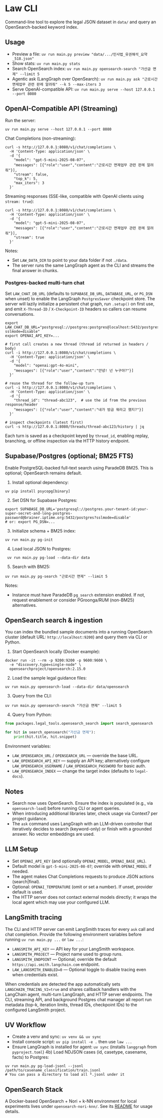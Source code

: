 Law CLI
=======

Command-line tool to explore the legal JSON dataset in `data/` and query an OpenSearch-backed keyword index.

Usage
-----
- Preview a file: `uv run main.py preview "data/.../민사법_유권해석_요약_518.json"`
- Show stats: `uv run main.py stats`
- Search OpenSearch index: `uv run main.py opensearch-search "가산금 면제" --limit 5`
- Agentic ask (LangGraph over OpenSearch): `uv run main.py ask "근로시간 면제업무 관련 판례 알려줘" --k 5 --max-iters 3`
- Serve OpenAI-compatible API: `uv run main.py serve --host 127.0.0.1 --port 8080`

OpenAI-Compatible API (Streaming)
---------------------------------
Run the server:
```
uv run main.py serve --host 127.0.0.1 --port 8080
```

Chat Completions (non-streaming):
```
curl -s http://127.0.0.1:8080/v1/chat/completions \
  -H 'Content-Type: application/json' \
  -d '{
    "model": "gpt-5-mini-2025-08-07",
    "messages": [{"role":"user","content":"근로시간 면제업무 관련 판례 알려줘"}],
    "stream": false,
    "top_k": 5,
    "max_iters": 3
  }'
```

Streaming responses (SSE-like, compatible with OpenAI clients using `stream: true`):
```
curl -s http://127.0.0.1:8080/v1/chat/completions \
  -H 'Content-Type: application/json' \
  -d '{
    "model": "gpt-5-mini-2025-08-07",
    "messages": [{"role":"user","content":"근로시간 면제업무 관련 판례 알려줘"}],
    "stream": true
  }'
```
Notes:
- Set `LAW_DATA_DIR` to point to your data folder if not `./data`.
- The server runs the same LangGraph agent as the CLI and streams the final answer in chunks.

### Postgres-backed multi-turn chat

Set `LAW_CHAT_DB_URL` (defaults to `SUPABASE_DB_URL`, `DATABASE_URL`, or `PG_DSN` when unset) to enable the LangGraph `PostgresSaver` checkpoint store. The server will lazily
initialize a persistent chat graph, run `.setup()` on first use, and emit `X-Thread-ID` / `X-Checkpoint-ID` headers so callers can
resume conversations.

```
export LAW_CHAT_DB_URL="postgresql://postgres:postgres@localhost:5432/postgres?sslmode=disable"
export OPENAI_API_KEY=...

# first call creates a new thread (thread id returned in headers / body)
curl -i http://127.0.0.1:8080/v1/chat/completions \
  -H 'Content-Type: application/json' \
  -d '{
    "model": "openai:gpt-4o-mini",
    "messages": [{"role":"user","content":"안녕! 넌 누구야?"}]
  }'

# reuse the thread for the follow-up turn
curl -i http://127.0.0.1:8080/v1/chat/completions \
  -H 'Content-Type: application/json' \
  -d '{
    "thread_id": "thread-abc123",  # use the id from the previous response/header
    "messages": [{"role":"user","content":"내가 방금 뭐라고 했지?"}]
  }'

# inspect checkpoints (latest first)
curl -s http://127.0.0.1:8080/threads/thread-abc123/history | jq
```

Each turn is saved as a checkpoint keyed by `thread_id`, enabling replay, branching, or offline inspection via the HTTP history
endpoint.

Supabase/Postgres (optional; BM25 FTS)
-------------------------------------
Enable PostgreSQL-backed full-text search using ParadeDB BM25. This is optional; OpenSearch remains default.

1) Install optional dependency:
```
uv pip install psycopg[binary]
```

2) Set DSN for Supabase Postgres:
```
export SUPABASE_DB_URL='postgresql://postgres.your-tenant-id:your-super-secret-and-long-postgres-password@brainer.iptime.org:5432/postgres?sslmode=disable'
# or: export PG_DSN=...
```

3) Initialize schema + BM25 index:
```
uv run main.py pg-init
```

4) Load local JSON to Postgres:
```
 uv run main.py pg-load --data-dir data
```

5) Search with BM25:
```
uv run main.py pg-search "근로시간 면제" --limit 5
```

Notes:
- Instance must have ParadeDB `pg_search` extension enabled. If not, request enablement or consider PGroonga/RUM (non-BM25) alternatives.

OpenSearch search & ingestion
-----------------------------
You can index the bundled sample documents into a running OpenSearch cluster (default URL: `http://localhost:9200`) and query them via CLI or Python.

1) Start OpenSearch locally (Docker example):
```
docker run -it --rm -p 9200:9200 -p 9600:9600 \
  -e "discovery.type=single-node" \
  opensearchproject/opensearch:2.15.0
```

2) Load the sample legal guidance files:
```
uv run main.py opensearch-load --data-dir data/opensearch
```

3) Query from the CLI:
```
uv run main.py opensearch-search "가산금 면제" --limit 5
```

4) Query from Python:
```python
from packages.legal_tools.opensearch_search import search_opensearch

for hit in search_opensearch("가산금 면제"):
    print(hit.title, hit.snippet)
```

Environment variables:
- `LAW_OPENSEARCH_URL` / `OPENSEARCH_URL` — override the base URL.
- `LAW_OPENSEARCH_API_KEY` — supply an API key; alternatively configure `LAW_OPENSEARCH_USERNAME` / `LAW_OPENSEARCH_PASSWORD` for basic auth.
- `LAW_OPENSEARCH_INDEX` — change the target index (defaults to `legal-docs`).


Notes
-----
- Search now uses OpenSearch. Ensure the index is populated (e.g., via `opensearch-load`) before running CLI or agent queries.
- When introducing additional libraries later, check usage via Context7 per project guidance.
 - The `ask` command uses LangGraph with an LLM-driven controller that iteratively decides to search (keyword-only) or finish with a grounded answer. No vector embeddings are used.

LLM Setup
---------
- Set `OPENAI_API_KEY` (and optionally `OPENAI_MODEL`, `OPENAI_BASE_URL`).
- Default model is `gpt-5-mini-2025-08-07`; override with `OPENAI_MODEL` if needed.
- The agent makes Chat Completions requests to produce JSON actions (search|final).
- Optional: `OPENAI_TEMPERATURE` (omit or set a number). If unset, provider default is used.
 - The HTTP server does not contact external models directly; it wraps the local agent which may use your configured LLM.

LangSmith tracing
-----------------
The CLI and HTTP server can emit LangSmith traces for every `ask` call and chat completion. Provide the following environment
variables before running `uv run main.py ...` or `law ...`:

- `LANGSMITH_API_KEY` — API key for your LangSmith workspace.
- `LANGSMITH_PROJECT` — Project name used to group runs.
- `LANGSMITH_ENDPOINT` — Optional; override the default `https://api.smith.langchain.com` endpoint.
- `LAW_LANGSMITH_ENABLED=0` — Optional toggle to disable tracing even when credentials exist.

When credentials are detected the app automatically sets `LANGCHAIN_TRACING_V2=true` and shares callback handlers with the
LangChain agent, multi-turn LangGraph, and HTTP server endpoints. The CLI, streaming API, and background Postgres chat manager
all report run metadata (top-k, iteration limits, thread IDs, checkpoint IDs) to the configured LangSmith project.

UV Workflow
-----------
- Create a venv and sync: `uv venv && uv sync`
- Install console script: `uv pip install -e .` then use `law ...`
- Ensure LangGraph is installed for agent: `uv sync` (installs `langgraph` from `pyproject.toml`)
4b) Load NDJSON cases (id, casetype, casename, facts) to Postgres:
```
uv run main.py pg-load-jsonl --jsonl /path/to/casename_classification/train.jsonl
# You can pass a directory to load all *.jsonl under it
```

OpenSearch Stack
----------------
A Docker-based OpenSearch + Nori + k-NN environment for local experiments lives under `opensearch-nori-knn/`. See its [README](opensearch-nori-knn/README.md) for usage details.
